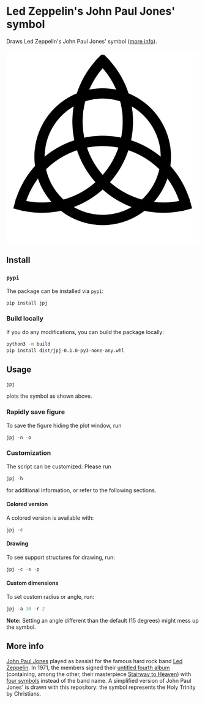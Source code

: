 # Led Zeppelin's John Paul Jones' symbol

Draws Led Zeppelin's John Paul Jones' symbol ([more info](#more-info)).

![John Paul Jones' symbol](doc/media/jpj_symbol.svg "Black")

## Install

### `pypi`

The package can be installed via `pypi`:

```bash
pip install jpj
```

### Build locally

If you do any modifications, you can build the package locally:

```bash
python3 -m build
pip install dist/jpj-0.1.0-py3-none-any.whl
```

## Usage

```python
jpj
```

plots the symbol as shown above.

### Rapidly save figure

To save the figure hiding the plot window, run

```python
jpj -n -o
```

### Customization

The script can be customized.
Please run

```python
jpj -h
```

for additional information, or refer to the following sections.

#### Colored version

A colored version is available with:

```python
jpj -c
```

#### Drawing

To see support structures for drawing, run:

```python
jpj -c -s -p
```

#### Custom dimensions

To set custom radius or angle, run:

```python
jpj -a 10 -r 2
```

**Note:** Setting an angle different than the default (15 degrees) might mess up the symbol.

## More info

[John Paul Jones](https://en.wikipedia.org/wiki/John_Paul_Jones_(musician)) played as bassist for the famous hard rock band [Led Zeppelin](https://en.wikipedia.org/wiki/Led_Zeppelin).
In 1971, the members signed their [untitled fourth album](https://en.wikipedia.org/wiki/Led_Zeppelin_IV) (containing, among the other, their masterpiece [Stairway to Heaven](https://en.wikipedia.org/wiki/Stairway_to_Heaven)) with [four symbols](https://ledzeppelin.fandom.com/wiki/Four_Symbols) instead of the band name.
A simplified version of John Paul Jones' is drawn with this repository: the symbol represents the Holy Trinity by Christians.
